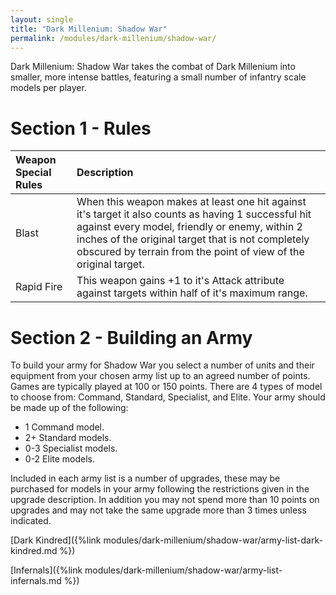 ```yaml
---
layout: single
title: "Dark Millenium: Shadow War"
permalink: /modules/dark-millenium/shadow-war/
---
```


Dark Millenium: Shadow War takes the combat of Dark Millenium into smaller, more intense battles, featuring a small number of infantry scale models per player.

Section 1 - Rules
=================

| Weapon Special Rules | Description |
| :------------------- | :---------- |
| Blast | When this weapon makes at least one hit against it's target it also counts as having 1 successful hit against every model, friendly or enemy, within 2 inches of the original target that is not completely obscured by terrain from the point of view of the original target. |
| Rapid Fire | This weapon gains +1 to it's Attack attribute against targets within half of it's maximum range. |

Section 2 - Building an Army
============================

To build your army for Shadow War you select a number of units and their equipment from your chosen army list up to an agreed number of points. Games are typically played at 100 or 150 points. There are 4 types of model to choose from: Command, Standard, Specialist, and Elite. Your army should be made up of the following:

- 1 Command model.
- 2+ Standard models.
- 0-3 Specialist models.
- 0-2 Elite models.

Included in each army list is a number of upgrades, these may be purchased for models in your army following the restrictions given in the upgrade description. In addition you may not spend more than 10 points on upgrades and may not take the same upgrade more than 3 times unless indicated.

[Dark Kindred]({%link modules/dark-millenium/shadow-war/army-list-dark-kindred.md %})

[Infernals]({%link modules/dark-millenium/shadow-war/army-list-infernals.md %})
